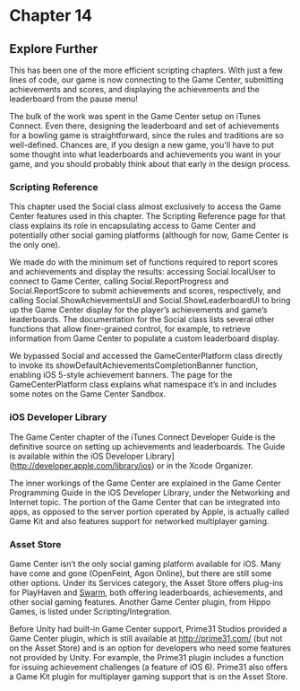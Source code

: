 # Chapter 14

## Explore Further

This has been one of the more efficient scripting chapters. With just a few lines of code, our game is now connecting to the Game Center, submitting achievements and scores, and displaying the achievements and the leaderboard from the pause menu!

The bulk of the work was spent in the Game Center setup on iTunes Connect. Even there, designing the leaderboard and set of achievements for a bowling game is straightforward, since the rules and traditions are so well-defined. Chances are, if you design a new game, you'll have to put some thought into what leaderboards and achievements you want in your game, and you should probably think about that early in the design process.

### Scripting Reference

This chapter used the Social class almost exclusively to access the Game Center features used in this chapter. The Scripting Reference page for that class explains its role in encapsulating access to Game Center and potentially other social gaming platforms (although for now, Game Center is the only one).

We made do with the minimum set of functions required to report scores and achievements and display the results: accessing Social.localUser to connect to Game Center, calling Social.ReportProgress and Social.ReportScore to submit achievements and scores, respectively, and calling Social.ShowAchievementsUI and Social.ShowLeaderboardUI to bring up the Game Center display for the player’s achievements and game’s leaderboards. The documentation for the Social class lists several other functions that allow finer-grained control, for example, to retrieve information from Game Center to populate a custom leaderboard display.

We bypassed Social and accessed the GameCenterPlatform class directly to invoke its showDefaultAchievementsCompletionBanner function, enabling iOS 5-style achievement banners. The page for the GameCenterPlatform class explains what namespace it’s in and includes some notes on the Game Center Sandbox.

### iOS Developer Library

The Game Center chapter of the iTunes Connect Developer Guide is the definitive source on setting up achievements and leaderboards. The Guide is available within the iOS Developer Library](http://developer.apple.com/library/ios) or in the Xcode Organizer.

The inner workings of the Game Center are explained in the Game Center Programming Guide in the iOS Developer Library, under the Networking and Internet topic. The portion of the Game Center that can be integrated into apps, as opposed to the server portion operated by Apple, is actually called Game Kit and also features support for networked multiplayer gaming.

### Asset Store

Game Center isn’t the only social gaming platform available for iOS. Many have come and gone (OpenFeint, Agon Online), but there are still some other options. Under its Services category, the Asset Store offers plug-ins for PlayHaven and [Swarm](http://swarmconnect.com/), both offering leaderboards, achievements, and other social gaming features. Another Game Center plugin, from Hippo Games, is listed under Scripting/Integration.

Before Unity had built-in Game Center support, Prime31 Studios provided a Game Center plugin, which is still available at http://prime31.com/ (but not on the Asset Store) and is an option for developers who need some features not provided by Unity. For example, the Prime31 plugin includes a function for issuing achievement challenges (a feature of iOS 6). Prime31 also offers a Game Kit plugin for multiplayer gaming support that is on the Asset Store.